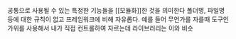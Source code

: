 공통으로 사용될 수 있는 특정한 기능들을 [[모듈화]]한 것을 의미한다 폴더명, 파일명 등에 대한 규칙이 없고 프레임워크에 비해 자유롭다. 예를 들어 무언가를 자를때 도구인 가위를 사용해서 내가 직접 컨트롤하여 자르는데 라이브러리는 이와 비슷